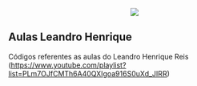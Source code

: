 <p align="center"><img src="https://laravel.com/assets/img/components/logo-laravel.svg"></p>

## Aulas Leandro Henrique

Códigos referentes as aulas do Leandro Henrique Reis (https://www.youtube.com/playlist?list=PLm7OJfCMTh6A40QXIgoa916S0uXd_JIRR)

